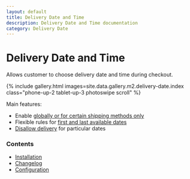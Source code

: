 ```yaml
---
layout: default
title: Delivery Date and Time
description: Delivery Date and Time documentation
category: Delivery Date
---
```


# Delivery Date and Time

Allows customer to choose delivery date and time during checkout.

{% include gallery.html images=site.data.gallery.m2.delivery-date.index class="phone-up-2 tablet-up-3 photoswipe scroll" %}

Main features:

 -  Enable [globally or for certain shipping methods only](#general)
 -  Flexible rules for [first and last available dates](#first-and-last-available-delivery-date-rules)
 -  [Disallow delivery](#first-and-last-available-delivery-date-rules) for particular dates

### Contents

 -  [Installation](installation/)
 -  [Changelog](changelog/)
 -  [Configuration](configuration/)
